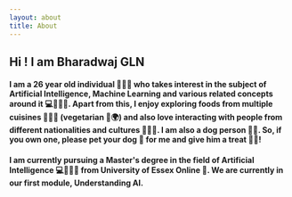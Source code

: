 ```yaml
---
layout: about
title: About
---
```


## Hi ! I am Bharadwaj GLN

#### I am a 26 year old individual 🧔🏻‍♂️ who takes interest in the subject of Artificial Intelligence, Machine Learning and various related concepts around it 💻🧑🏻‍💻. Apart from this, I enjoy exploring foods from multiple cuisines 🍕🥐🥗 (vegetarian 🌱🌍) and also love interacting with people from different nationalities and cultures 🙋🏻‍♂️. I am also a dog person 🐕‍🦺. So, if you own one, please pet your dog 🦴 for me and give him a treat 🍗🧆!

#### I am currently pursuing a Master's degree in the field of Artificial Intelligence 💻🧑🏻‍💻 from University of Essex Online 🏫.  We are currently in our first module, Understanding AI.
